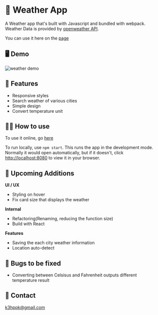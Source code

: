 # 🌂 Weather App

A Weather app that's built with Javascript and bundled with webpack. Weather Data is provided
by [openweather API](https://openweathermap.org/api).

You can use it here on the [page](https://daegudude.github.io/weather-app/)

## 🖥 Demo

<img src='weather-gif.gif' alt='weather demo'>

## 📕 Features

- Responsive styles
- Search weather of various cities
- Simple design
- Convert temperature unit

## 🧑‍🔧 How to use

To use it online, go [here](https://daegudude.github.io/weather-app/)

To run locally, use `npm start`. This runs the app in the development mode.
Normally it would open automatically, but if it doesn't, click [http://localhost:8080](http://localhost:8080) to view it in your browser.

## 🚎 Upcoming Additions

**UI / UX**

- Styling on hover
- Fix card size that displays the weather

**Internal**

- Refactoring(Renaming, reducing the function size)
- Build with React

**Features**

- Saving the each city weather information
- Location auto-detect

## 🐞 Bugs to be fixed

- Converting between Celsisus and Fahrenheit outputs different temperature result

## 📩 Contact

k3hppk@gmail.com